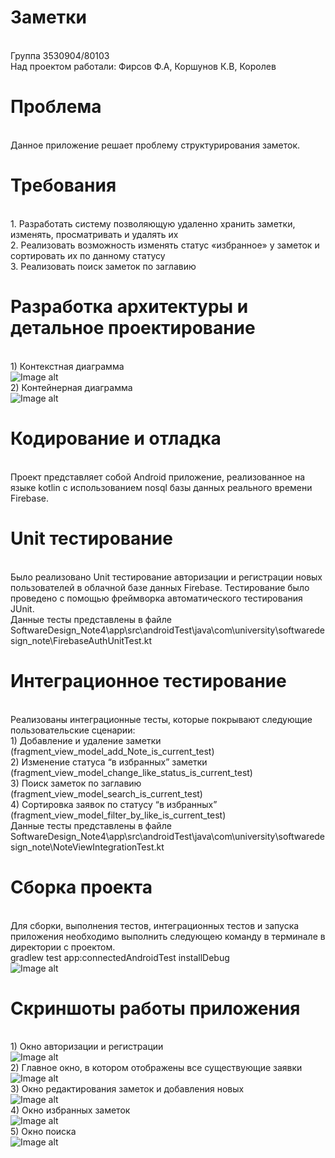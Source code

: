 # Заметки
<br /> Группа 3530904/80103 <br /> Над проектом работали: Фирсов Ф.А, Коршунов К.В, Королев
# Проблема
<br /> Данное приложение решает проблему структурирования заметок.

# Требования
<br />1.	Разработать систему позволяющую удаленно хранить заметки, изменять, просматривать и удалять их
<br />2.	Реализовать возможность изменять статус «избранное» у заметок и сортировать их по данному статусу
<br />3.	Реализовать поиск заметок по заглавию

# Разработка архитектуры и детальное проектирование
<br />1)	Контекстная диаграмма
<br /> ![Image alt](https://github.com/daniilxt/SoftwareDesign_Note/img/contextDiag.jpg)
<br />2)	Контейнерная диаграмма
<br /> ![Image alt](https://github.com/daniilxt/SoftwareDesign_Note/img/containerDiag.jpg)

# Кодирование и отладка
<br />Проект представляет собой Android приложение, реализованное на языке kotlin с использованием nosql базы данных реального времени Firebase.

# Unit тестирование
<br />Было реализовано Unit тестирование авторизации и регистрации новых пользователей в облачной базе данных Firebase. Тестирование было проведено с помощью фреймворка автоматического тестирования JUnit.
<br />Данные тесты представлены в файле SoftwareDesign_Note4\app\src\androidTest\java\com\university\softwaredesign_note\FirebaseAuthUnitTest.kt

# Интеграционное тестирование
<br />Реализованы интеграционные тесты, которые покрывают следующие пользовательские сценарии:
<br />1)	Добавление и удаление заметки (fragment_view_model_add_Note_is_current_test)
<br />2)	Изменение статуса “в избранных” заметки (fragment_view_model_change_like_status_is_current_test)
<br />3)	Поиск заметок по заглавию (fragment_view_model_search_is_current_test)
<br />4)	Сортировка заявок по статусу “в избранных” (fragment_view_model_filter_by_like_is_current_test)
<br />Данные тесты представлены в файле SoftwareDesign_Note4\app\src\androidTest\java\com\university\softwaredesign_note\NoteViewIntegrationTest.kt

# Сборка проекта
<br />Для сборки, выполнения тестов, интеграционных тестов и запуска приложения необходимо выполнить следующею команду в терминале в директории с проектом.
<br />gradlew test app:connectedAndroidTest installDebug
<br /> ![Image alt](https://github.com/daniilxt/SoftwareDesign_Note/img/build.jpg)

# Скриншоты работы приложения
<br /> 1)	Окно авторизации и регистрации
<br /> ![Image alt](https://github.com/daniilxt/SoftwareDesign_Note/img/auth.jpg)
<br /> 2)	Главное окно, в котором отображены все существующие заявки 
<br /> ![Image alt](https://github.com/daniilxt/SoftwareDesign_Note/img/main.jpg)
<br /> 3)	Окно редактирования заметок и добавления новых
<br /> ![Image alt](https://github.com/daniilxt/SoftwareDesign_Note/img/edit.jpg)
<br /> 4)	Окно избранных заметок
<br /> ![Image alt](https://github.com/daniilxt/SoftwareDesign_Note/img/liked.jpg)
<br /> 5)	Окно поиска
<br /> ![Image alt](https://github.com/daniilxt/SoftwareDesign_Note/img/search.jpg)
